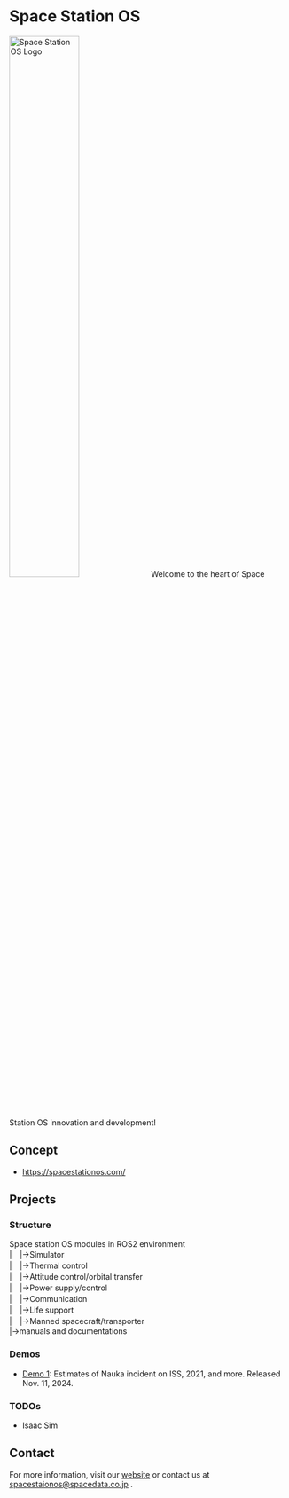 # Space Station OS
<img src="https://github.com/space-station-os/space-station-os.github.io/raw/main/assets/logo/SSOS_LogoMark_TextSide_BlackBG.png" alt="Space Station OS Logo" width="50%" />
Welcome to the heart of Space Station OS innovation and development!

## Concept
- https://spacestationos.com/


## Projects

### Structure
Space station OS modules in ROS2 environment  
|　|→Simulator  
|　|→Thermal control  
|　|→Attitude control/orbital transfer  
|　|→Power supply/control  
|　|→Communication  
|　|→Life support  
|　|→Manned spacecraft/transporter  
|→manuals and documentations  

### Demos
- [Demo 1](https://github.com/space-station-os/space_station_os): Estimates of Nauka incident on ISS, 2021, and more. Released Nov. 11, 2024.

### TODOs
- Isaac Sim

## Contact
For more information, visit our [website](https://spacestationos.com/) or contact us at spacestaionos@spacedata.co.jp .
